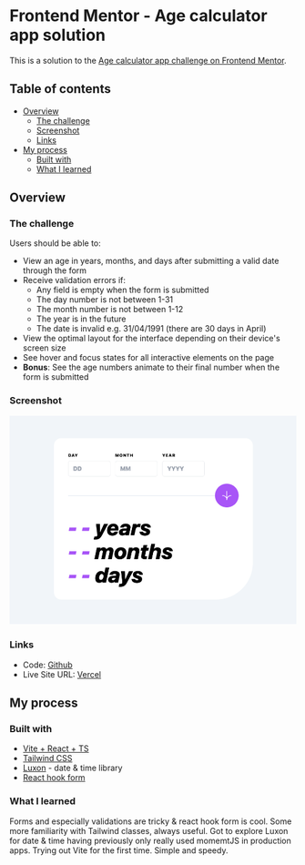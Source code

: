# Frontend Mentor - Age calculator app solution

This is a solution to the [Age calculator app challenge on Frontend Mentor](https://www.frontendmentor.io/challenges/age-calculator-app-dF9DFFpj-Q).

## Table of contents

- [Overview](#overview)
  - [The challenge](#the-challenge)
  - [Screenshot](#screenshot)
  - [Links](#links)
- [My process](#my-process)
  - [Built with](#built-with)
  - [What I learned](#what-i-learned)

## Overview

### The challenge

Users should be able to:

- View an age in years, months, and days after submitting a valid date through the form
- Receive validation errors if:
  - Any field is empty when the form is submitted
  - The day number is not between 1-31
  - The month number is not between 1-12
  - The year is in the future
  - The date is invalid e.g. 31/04/1991 (there are 30 days in April)
- View the optimal layout for the interface depending on their device's screen size
- See hover and focus states for all interactive elements on the page
- **Bonus**: See the age numbers animate to their final number when the form is submitted

### Screenshot

![](./public/screenshot.png)

### Links

- Code: [Github](https://github.com/Jwrighty/age-calculator)
- Live Site URL: [Vercel](https://age-calculator-ten-iota.vercel.app/)

## My process

### Built with

- [Vite + React + TS](https://vitejs.dev/)
- [Tailwind CSS](https://tailwindcss.com/)
- [Luxon](https://github.com/moment/luxon) - date & time library
- [React hook form](https://react-hook-form.com/)

### What I learned

Forms and especially validations are tricky & react hook form is cool.
Some more familiarity with Tailwind classes, always useful.
Got to explore Luxon for date & time having previously only really used momemtJS in production apps.
Trying out Vite for the first time. Simple and speedy.
